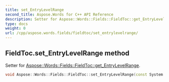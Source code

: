 ```yaml
---
title: set_EntryLevelRange
second_title: Aspose.Words for C++ API Reference
description: Setter for Aspose::Words::Fields::FieldToc::get_EntryLevelRange. 
type: docs
weight: 0
url: /cpp/aspose.words.fields/fieldtoc/set_entrylevelrange/
---
```

## FieldToc.set_EntryLevelRange method


Setter for [Aspose::Words::Fields::FieldToc::get_EntryLevelRange](./get_entrylevelrange/).

```cpp
void Aspose::Words::Fields::FieldToc::set_EntryLevelRange(const System::String &value)
```

